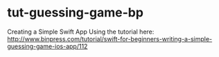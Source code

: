 tut-guessing-game-bp
====================

Creating a Simple Swift App
Using the tutorial here: http://www.binpress.com/tutorial/swift-for-beginners-writing-a-simple-guessing-game-ios-app/112
